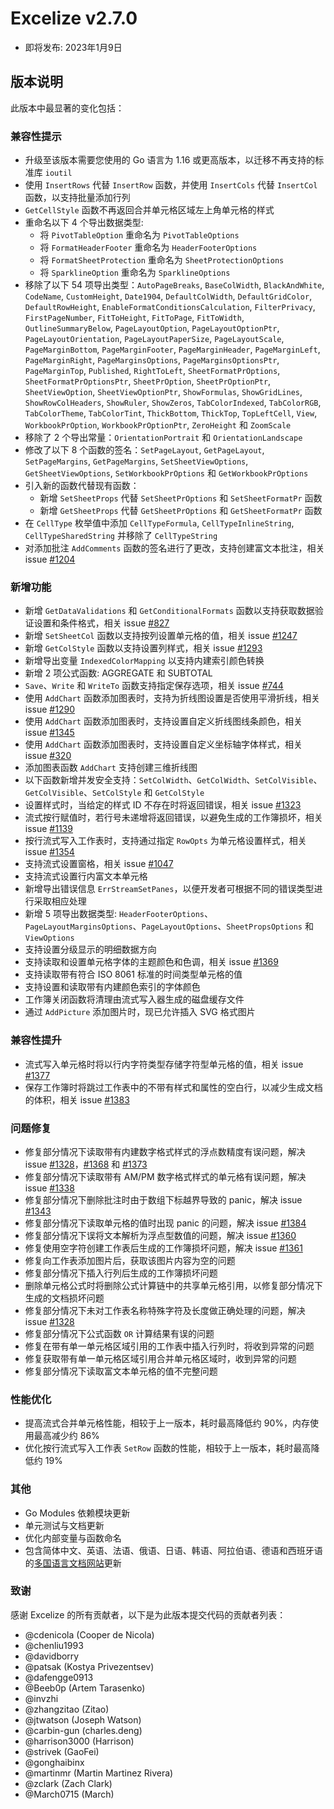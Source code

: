 # Excelize v2.7.0

* 即将发布: 2023年1月9日

## 版本说明

此版本中最显著的变化包括：

### 兼容性提示

* 升级至该版本需要您使用的 Go 语言为 1.16 或更高版本，以迁移不再支持的标准库 `ioutil`
* 使用 `InsertRows` 代替 `InsertRow` 函数，并使用 `InsertCols` 代替 `InsertCol` 函数，以支持批量添加行列
* `GetCellStyle` 函数不再返回合并单元格区域左上角单元格的样式
* 重命名以下 4 个导出数据类型:
  * 将 `PivotTableOption` 重命名为 `PivotTableOptions`
  * 将 `FormatHeaderFooter` 重命名为 `HeaderFooterOptions`
  * 将 `FormatSheetProtection` 重命名为 `SheetProtectionOptions`
  * 将 `SparklineOption` 重命名为 `SparklineOptions`
* 移除了以下 54 项导出类型：`AutoPageBreaks`, `BaseColWidth`, `BlackAndWhite`, `CodeName`, `CustomHeight`, `Date1904`, `DefaultColWidth`, `DefaultGridColor`, `DefaultRowHeight`, `EnableFormatConditionsCalculation`, `FilterPrivacy`, `FirstPageNumber`, `FitToHeight`, `FitToPage`, `FitToWidth`, `OutlineSummaryBelow`, `PageLayoutOption`, `PageLayoutOptionPtr`, `PageLayoutOrientation`, `PageLayoutPaperSize`, `PageLayoutScale`, `PageMarginBottom`, `PageMarginFooter`, `PageMarginHeader`, `PageMarginLeft`, `PageMarginRight`, `PageMarginsOptions`, `PageMarginsOptionsPtr`, `PageMarginTop`, `Published`, `RightToLeft`, `SheetFormatPrOptions`, `SheetFormatPrOptionsPtr`, `SheetPrOption`, `SheetPrOptionPtr`, `SheetViewOption`, `SheetViewOptionPtr`, `ShowFormulas`, `ShowGridLines`, `ShowRowColHeaders`, `ShowRuler`, `ShowZeros`, `TabColorIndexed`, `TabColorRGB`, `TabColorTheme`, `TabColorTint`, `ThickBottom`, `ThickTop`, `TopLeftCell`, `View`, `WorkbookPrOption`, `WorkbookPrOptionPtr`, `ZeroHeight` 和 `ZoomScale`
* 移除了 2 个导出常量：`OrientationPortrait` 和 `OrientationLandscape`
* 修改了以下 8 个函数的签名：`SetPageLayout`, `GetPageLayout`, `SetPageMargins`, `GetPageMargins`, `SetSheetViewOptions`, `GetSheetViewOptions`, `SetWorkbookPrOptions` 和 `GetWorkbookPrOptions`
* 引入新的函数代替现有函数：
  * 新增 `SetSheetProps` 代替 `SetSheetPrOptions` 和 `SetSheetFormatPr` 函数
  * 新增 `GetSheetProps` 代替 `GetSheetPrOptions` 和 `GetSheetFormatPr` 函数
* 在 `CellType` 枚举值中添加 `CellTypeFormula`, `CellTypeInlineString`, `CellTypeSharedString` 并移除了 `CellTypeString`
* 对添加批注 `AddComments` 函数的签名进行了更改，支持创建富文本批注，相关 issue [#1204](https://github.com/xuri/excelize/issues/1204)

### 新增功能

* 新增 `GetDataValidations` 和 `GetConditionalFormats` 函数以支持获取数据验证设置和条件格式，相关 issue [#827](https://github.com/xuri/excelize/issues/827)
* 新增 `SetSheetCol` 函数以支持按列设置单元格的值，相关 issue [#1247](https://github.com/xuri/excelize/issues/1247)
* 新增 `GetColStyle` 函数以支持设置列样式，相关 issue [#1293](https://github.com/xuri/excelize/issues/1293)
* 新增导出变量 `IndexedColorMapping` 以支持内建索引颜色转换
* 新增 2 项公式函数: AGGREGATE 和 SUBTOTAL
* `Save`、`Write` 和 `WriteTo` 函数支持指定保存选项，相关 issue [#744](https://github.com/xuri/excelize/issues/744)
* 使用 `AddChart` 函数添加图表时，支持为折线图设置是否使用平滑折线，相关 issue [#1290](https://github.com/xuri/excelize/issues/1290)
* 使用 `AddChart` 函数添加图表时，支持设置自定义折线图线条颜色，相关 issue [#1345](https://github.com/xuri/excelize/issues/1345)
* 使用 `AddChart` 函数添加图表时，支持设置自定义坐标轴字体样式，相关 issue [#320](https://github.com/xuri/excelize/issues/320)
* 添加图表函数 `AddChart` 支持创建三维折线图
* 以下函数新增并发安全支持：`SetColWidth`、`GetColWidth`、`SetColVisible`、`GetColVisible`、`SetColStyle` 和 `GetColStyle`
* 设置样式时，当给定的样式 ID 不存在时将返回错误，相关 issue [#1323](https://github.com/xuri/excelize/issues/1323)
* 流式按行赋值时，若行号未递增将返回错误，以避免生成的工作簿损坏，相关 issue [#1139](https://github.com/xuri/excelize/issues/1139)
* 按行流式写入工作表时，支持通过指定 `RowOpts` 为单元格设置样式，相关 issue [#1354](https://github.com/xuri/excelize/issues/1354)
* 支持流式设置窗格，相关 issue [#1047](https://github.com/xuri/excelize/issues/1047)
* 支持流式设置行内富文本单元格
* 新增导出错误信息 `ErrStreamSetPanes`，以便开发者可根据不同的错误类型进行采取相应处理
* 新增 5 项导出数据类型: `HeaderFooterOptions`、`PageLayoutMarginsOptions`、`PageLayoutOptions`、`SheetPropsOptions` 和 `ViewOptions`
* 支持设置分级显示的明细数据方向
* 支持读取和设置单元格字体的主题颜色和色调，相关 issue [#1369](https://github.com/xuri/excelize/issues/1369)
* 支持读取带有符合 ISO 8061 标准的时间类型单元格的值
* 支持设置和读取带有内建颜色索引的字体颜色
* 工作簿关闭函数将清理由流式写入器生成的磁盘缓存文件
* 通过 `AddPicture` 添加图片时，现已允许插入 SVG 格式图片

### 兼容性提升

* 流式写入单元格时将以行内字符类型存储字符型单元格的值，相关 issue [#1377](https://github.com/xuri/excelize/issues/1377)
* 保存工作簿时将跳过工作表中的不带有样式和属性的空白行，以减少生成文档的体积，相关 issue [#1383](https://github.com/xuri/excelize/issues/1383)

### 问题修复

* 修复部分情况下读取带有内建数字格式样式的浮点数精度有误问题，解决 issue [#1328](https://github.com/xuri/excelize/issues/1328)，[#1368](https://github.com/xuri/excelize/issues/1368) 和 [#1373](https://github.com/xuri/excelize/issues/1373)
* 修复部分情况下读取带有 AM/PM 数字格式样式的单元格有误问题，解决 issue [#1338](https://github.com/xuri/excelize/issues/1338)
* 修复部分情况下删除批注时由于数组下标越界导致的 panic，解决 issue [#1343](https://github.com/xuri/excelize/issues/1343)
* 修复部分情况下读取单元格的值时出现 panic 的问题，解决 issue [#1384](https://github.com/xuri/excelize/issues/1384)
* 修复部分情况下误将文本解析为浮点型数值的问题，解决 issue [#1360](https://github.com/xuri/excelize/issues/1360)
* 修复使用空字符创建工作表后生成的工作簿损坏问题，解决 issue [#1361](https://github.com/xuri/excelize/issues/1361)
* 修复向工作表添加图片后，获取该图片内容为空的问题
* 修复部分情况下插入行列后生成的工作簿损坏问题
* 删除单元格公式时将删除公式计算链中的共享单元格引用，以修复部分情况下生成的文档损坏问题
* 修复部分情况下未对工作表名称特殊字符及长度做正确处理的问题，解决 issue [#1328](https://github.com/xuri/excelize/issues/1328)
* 修复部分情况下公式函数 `OR` 计算结果有误的问题
* 修复在带有单一单元格区域引用的工作表中插入行列时，将收到异常的问题
* 修复获取带有单一单元格区域引用合并单元格区域时，收到异常的问题
* 修复部分情况下读取富文本单元格的值不完整问题

### 性能优化

* 提高流式合并单元格性能，相较于上一版本，耗时最高降低约 90%，内存使用最高减少约 86%
* 优化按行流式写入工作表 `SetRow` 函数的性能，相较于上一版本，耗时最高降低约 19%

### 其他

* Go Modules 依赖模块更新
* 单元测试与文档更新
* 优化内部变量与函数命名
* 包含简体中文、英语、法语、俄语、日语、韩语、阿拉伯语、德语和西班牙语的[多国语言文档网站](https://xuri.me/excelize)更新

### 致谢

感谢 Excelize 的所有贡献者，以下是为此版本提交代码的贡献者列表：

* @cdenicola (Cooper de Nicola)
* @chenliu1993
* @davidborry
* @patsak (Kostya Privezentsev)
* @dafengge0913
* @Beeb0p (Artem Tarasenko)
* @invzhi
* @zhangzitao (Zitao)
* @jtwatson (Joseph Watson)
* @carbin-gun (charles.deng)
* @harrison3000 (Harrison)
* @strivek (GaoFei)
* @gonghaibinx
* @martinmr (Martin Martinez Rivera)
* @zclark (Zach Clark)
* @March0715 (March)
